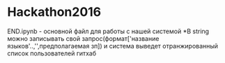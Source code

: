 # Hackathon2016
END.ipynb - основной файл для работы с нашей системой
    *В string можно записывать свой запрос(формат['название языков'..,'',предполагаемая зп]) 
     и система выведет отранжированный список пользователей гитхаб
